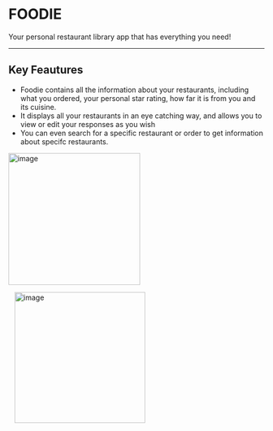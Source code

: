 # FOODIE

Your personal restaurant library app that has everything you need!

------------------------------------------------------------------------------

## Key Feautures

- Foodie contains all the information about your restaurants, including what you ordered, your personal star rating, how far it is from you and its cuisine.
- It displays all your restaurants in an eye catching way, and allows you to view or edit your responses as you wish
- You can even search for a specific restaurant or order to get information about specifc restaurants.

<p float="center">
<img width="259" alt="image" src="https://user-images.githubusercontent.com/75464678/190012270-e59f05e4-c080-4d94-88b9-cfb8074e898d.png">
  
  &nbsp;&nbsp;
<img width="257" alt="image" src="https://user-images.githubusercontent.com/75464678/190011933-e995bf13-5273-45ef-8de8-83ce4baa33b7.png">
  </p>
